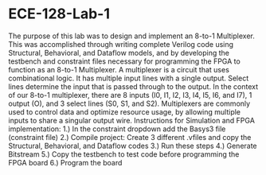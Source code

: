 # ECE-128-Lab-1
The purpose of this lab was to design and implement an 8-to-1 Multiplexer. This was accomplished through writing complete Verilog code using Structural, Behavioral, and Dataflow models, and by developing the testbench and constraint files necessary for programming the FPGA to function as an 8-to-1 Multiplexer. A multiplexer is a circuit that uses combinational logic. It has multiple input lines with a single output. Select lines determine the input that is passed through to the output. In the context of our 8-to-1 multiplexer, there are 8 inputs (I0, I1, I2, I3, I4, I5, I6, and  I7), 1 output (O), and 3 select lines (S0, S1, and S2). Multiplexers are commonly used to control data and optimize resource usage, by allowing multiple inputs to share a singular output wire.
Instructions for Simulation and FPGA implementation:
1.) In the constraint dropdown add the Basys3 file (constraint file)
2.) Compile project: Create 3 different .vfiles and copy the Structural, Behavioral, and Dataflow codes
3.) Run these steps
4.) Generate Bitstream
5.) Copy the testbench to test code before programming the FPGA board
6.) Program the board
